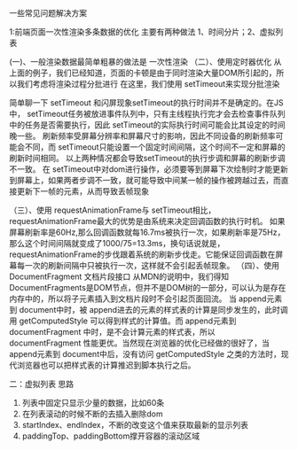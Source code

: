 一些常见问题解决方案

1:前端页面一次性渲染多条数据的优化
主要有两种做法
1、时间分片；2、虚拟列表

(一)、一般渲染数据最简单粗暴的做法是 一次性渲染
（二）、使用定时器优化
从上面的例子，我们已经知道，页面的卡顿是由于同时渲染大量DOM所引起的，所以我们考虑将渲染过程分批进行
在这里，我们使用 setTimeout来实现分批渲染

简单聊一下 setTimeout 和闪屏现象setTimeout的执行时间并不是确定的。在JS中， setTimeout任务被放进事件队列中，只有主线程执行完才会去检查事件队列中的任务是否需要执行，因此 setTimeout的实际执行时间可能会比其设定的时间晚一些。
刷新频率受屏幕分辨率和屏幕尺寸的影响，因此不同设备的刷新频率可能会不同，而 setTimeout只能设置一个固定时间间隔，这个时间不一定和屏幕的刷新时间相同。
以上两种情况都会导致setTimeout的执行步调和屏幕的刷新步调不一致。
在 setTimeout中对dom进行操作，必须要等到屏幕下次绘制时才能更新到屏幕上，如果两者步调不一致，就可能导致中间某一帧的操作被跨越过去，而直接更新下一帧的元素，从而导致丢帧现象

（三）、使用 requestAnimationFrame与 setTimeout相比， requestAnimationFrame最大的优势是由系统来决定回调函数的执行时机。
如果屏幕刷新率是60Hz,那么回调函数就每16.7ms被执行一次，如果刷新率是75Hz，那么这个时间间隔就变成了1000/75=13.3ms，换句话说就是， requestAnimationFrame的步伐跟着系统的刷新步伐走。它能保证回调函数在屏幕每一次的刷新间隔中只被执行一次，这样就不会引起丢帧现象。
（四）、使用 DocumentFragment
文档片段接口
从MDN的说明中，我们得知 DocumentFragments是DOM节点，但并不是DOM树的一部分，可以认为是存在内存中的，所以将子元素插入到文档片段时不会引起页面回流。
当 append元素到 document中时，被 append进去的元素的样式表的计算是同步发生的，此时调用 getComputedStyle 可以得到样式的计算值。而 append元素到 documentFragment 中时，是不会计算元素的样式表，所以 documentFragment 性能更优。当然现在浏览器的优化已经做的很好了，当 append元素到 document中后，没有访问 getComputedStyle 之类的方法时，现代浏览器也可以把样式表的计算推迟到脚本执行之后。

二：虚拟列表
思路
1. 列表中固定只显示少量的数据，比如60条
2. 在列表滚动的时候不断的去插入删除dom
3. startIndex、endIndex，不断的改变这个值来获取最新的显示列表
4. paddingTop、paddingBottom撑开容器的滚动区域

